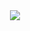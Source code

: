 <div align=center>
	<img src="https://capsule-render.vercel.app/api?type=waving&color=auto&height=200&section=header&text=C%20%EA%B0%9C%EB%B0%9C%20%EB%A7%88%EC%8A%A4%ED%84%B0%ED%81%B4%EB%9E%98%EC%8A%A4%20source%20code&fontSize=90" />	
</div>


